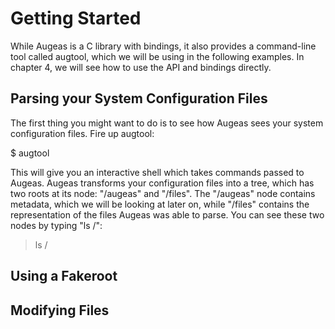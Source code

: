 # Getting Started #

While Augeas is a C library with bindings, it also provides a command-line tool called augtool, which we will be using in the following examples. In chapter 4, we will see how to use the API and bindings directly.

## Parsing your System Configuration Files ##

The first thing you might want to do is to see how Augeas sees your system configuration files. Fire up augtool:

 $ augtool

This will give you an interactive shell which takes commands passed to Augeas. Augeas transforms your configuration files into a tree, which has two roots at its node: "/augeas" and "/files". The "/augeas" node contains metadata, which we will be looking at later on, while "/files" contains the representation of the files Augeas was able to parse. You can see these two nodes by typing "ls /":

 > ls /


## Using a Fakeroot ##


## Modifying Files ##


